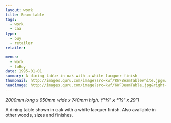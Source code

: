 ```yaml
---
layout: work
title: Beam table
tags:
  - work
  - caa
type:
  - buy
  - retailer
retailer:

menus:
  - work
  - toBuy
date: 1995-01-01
summary: A dining table in oak with a white lacquer finish
thumbnail: http://images.quru.com/image?src=kwf/KWFBeamTableWhite.jpg&width=175&height=175&fill=%23ffffff
headimage: http://images.quru.com/image?src=kwf/KWFBeamTable.jpg&right=0.99&bottom=0.99
---
```

_2000mm long x 950mm wide x 740mm high. (783⁄4” x 371⁄2” x 29”)_

A dining table shown in oak with a white lacquer finish. Also available in other woods, sizes and finishes.
